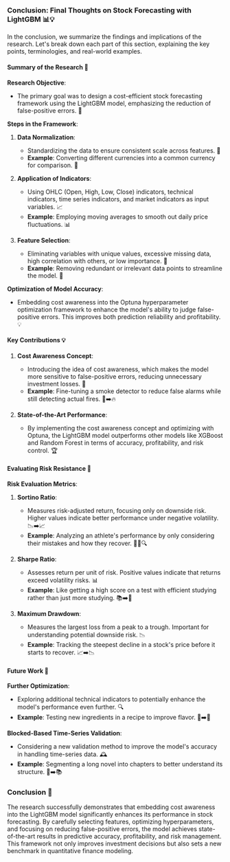 ### Conclusion: Final Thoughts on Stock Forecasting with LightGBM 📊💡

In the conclusion, we summarize the findings and implications of the research. Let's break down each part of this section, explaining the key points, terminologies, and real-world examples.

#### Summary of the Research 📘

**Research Objective**:
- The primary goal was to design a cost-efficient stock forecasting framework using the LightGBM model, emphasizing the reduction of false-positive errors. 🎯

**Steps in the Framework**:
1. **Data Normalization**:
   - Standardizing the data to ensure consistent scale across features. 🧮
   - **Example**: Converting different currencies into a common currency for comparison. 💱

2. **Application of Indicators**:
   - Using OHLC (Open, High, Low, Close) indicators, technical indicators, time series indicators, and market indicators as input variables. 📈
   - **Example**: Employing moving averages to smooth out daily price fluctuations. 📊

3. **Feature Selection**:
   - Eliminating variables with unique values, excessive missing data, high correlation with others, or low importance. 🚮
   - **Example**: Removing redundant or irrelevant data points to streamline the model. 🧹

**Optimization of Model Accuracy**:
- Embedding cost awareness into the Optuna hyperparameter optimization framework to enhance the model's ability to judge false-positive errors. This improves both prediction reliability and profitability. 💡

#### Key Contributions 💡

1. **Cost Awareness Concept**:
   - Introducing the idea of cost awareness, which makes the model more sensitive to false-positive errors, reducing unnecessary investment losses. 💸
   - **Example**: Fine-tuning a smoke detector to reduce false alarms while still detecting actual fires. 🚨➡️🔥

2. **State-of-the-Art Performance**:
   - By implementing the cost awareness concept and optimizing with Optuna, the LightGBM model outperforms other models like XGBoost and Random Forest in terms of accuracy, profitability, and risk control. 🏆

#### Evaluating Risk Resistance 💪

**Risk Evaluation Metrics**:
1. **Sortino Ratio**:
   - Measures risk-adjusted return, focusing only on downside risk. Higher values indicate better performance under negative volatility. 📉➡️📈
   - **Example**: Analyzing an athlete's performance by only considering their mistakes and how they recover. 🏃‍♂️🔍

2. **Sharpe Ratio**:
   - Assesses return per unit of risk. Positive values indicate that returns exceed volatility risks. 📊
   - **Example**: Like getting a high score on a test with efficient studying rather than just more studying. 📚➡️🏅

3. **Maximum Drawdown**:
   - Measures the largest loss from a peak to a trough. Important for understanding potential downside risk. 📉
   - **Example**: Tracking the steepest decline in a stock's price before it starts to recover. 📈➡️📉

#### Future Work 🔮

**Further Optimization**:
- Exploring additional technical indicators to potentially enhance the model's performance even further. 🔍
- **Example**: Testing new ingredients in a recipe to improve flavor. 🍲➡️🌟

**Blocked-Based Time-Series Validation**:
- Considering a new validation method to improve the model's accuracy in handling time-series data. 🕰️
- **Example**: Segmenting a long novel into chapters to better understand its structure. 📖➡️📚

### Conclusion 🏁

The research successfully demonstrates that embedding cost awareness into the LightGBM model significantly enhances its performance in stock forecasting. By carefully selecting features, optimizing hyperparameters, and focusing on reducing false-positive errors, the model achieves state-of-the-art results in predictive accuracy, profitability, and risk management. This framework not only improves investment decisions but also sets a new benchmark in quantitative finance modeling.
